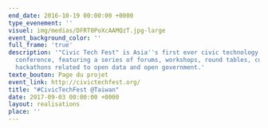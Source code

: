 ```yaml
---
end_date: 2016-10-19 00:00:00 +0000
type_evenement: ''
visuel: img/medias/DFRT0PoXcAAMQzT.jpg-large
event_background_color: ''
full_frame: 'true'
description: '"Civic Tech Fest" is Asia''s first ever civic technology festival and
  conference, featuring a series of forums, workshops, round tables, conferences and
  hackathons related to open data and open government.'
texte_bouton: Page du projet
event_link: http://civictechfest.org/
title: "#CivicTechFest @Taiwan"
date: 2017-09-03 00:00:00 +0000
layout: realisations
place: ''
---
```

